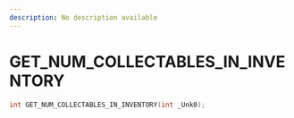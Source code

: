 ```yaml
---
description: No description available 
---
```


# GET_NUM_COLLECTABLES_IN_INVENTORY

```cpp
int GET_NUM_COLLECTABLES_IN_INVENTORY(int _Unk0);
```